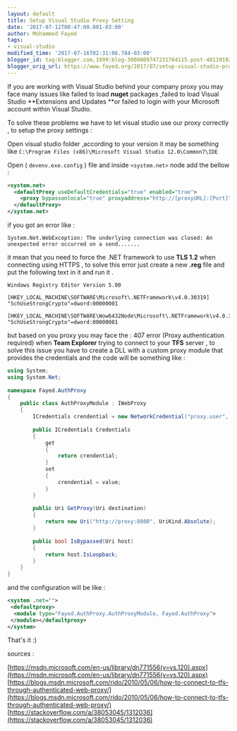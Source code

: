 ```yaml
---
layout: default
title: Setup Visual Studio Proxy Setting
date: '2017-07-12T08:47:00.001-03:00'
author: Mohammed Fayed
tags:
- visual-studio
modified_time: '2017-07-16T02:31:06.784-03:00'
blogger_id: tag:blogger.com,1999:blog-3008009747231704115.post-4811919240804881808
blogger_orig_url: https://www.fayed.org/2017/07/setup-visual-studio-proxy-setting.html
---
```


<div dir="ltr" style="text-align: left;" trbidi="on">

If you are working with Visual Studio behind your company proxy you may face many issues like failed to load **nuget** packages ,failed to load Visual Studio **Extensions and Updates **or failed to login with your Microsoft account within Visual Studio.

To solve these problems we have to let visual studio use our proxy correctly , to setup the proxy settings :

Open visual studio folder ,according to your version it may be something like `C:\Program Files (x86)\Microsoft Visual Studio 12.0\Common7\IDE`

Open ( `devenv.exe.config` ) file and inside `<system.net>` node add the bellow :

```xml
<system.net> 
  <defaultProxy useDefaultCredentials="true" enabled="true"> 
    <proxy bypassonlocal="true" proxyaddress="http://[proxyURL]:[Port]" />
  </defaultProxy>
</system.net>
```

if you got an error like :

```
System.Net.WebException: The underlying connection was closed: An unexpected error occurred on a send.......
```

it mean that you need to force the .NET framework to use **TLS 1.2** when connecting using  HTTPS , to solve this error just create a new **.reg** file and put the following text in it and run it .

```shell
Windows Registry Editor Version 5.00

[HKEY_LOCAL_MACHINE\SOFTWARE\Microsoft\.NETFramework\v4.0.30319]
"SchUseStrongCrypto"=dword:00000001

[HKEY_LOCAL_MACHINE\SOFTWARE\Wow6432Node\Microsoft\.NETFramework\v4.0.30319]
"SchUseStrongCrypto"=dword:00000001
```

but based on you proxy you may face the : 407 error (Proxy authentication required) when **Team Explorer** trying to connect to your **TFS** server , to solve this issue you have to create a DLL with a custom proxy module that provides the credentials and the code will be something like :

```csharp
using System;
using System.Net;
 
namespace Fayed.AuthProxy
{
    public class AuthProxyModule : IWebProxy
    {
        ICredentials crendential = new NetworkCredential("proxy.user", "password");
 
        public ICredentials Credentials
        {
            get
            {
                return crendential;
            }
            set
            {
                crendential = value;
            }
        }
 
        public Uri GetProxy(Uri destination)
        {
            return new Uri("http://proxy:8080", UriKind.Absolute);
        }
 
        public bool IsBypassed(Uri host)
        {
            return host.IsLoopback;
        }
    }
}
```

and the configuration will be like :

```xml
<system .net="">
 <defaultproxy>
  <module type="Fayed.AuthProxy.AuthProxyModule, Fayed.AuthProxy">
 </module></defaultproxy>
</system>
```


That's it :)

sources :

[https://msdn.microsoft.com/en-us/library/dn771556(v=vs.120).aspx](https://msdn.microsoft.com/en-us/library/dn771556(v=vs.120).aspx) [https://blogs.msdn.microsoft.com/rido/2010/05/06/how-to-connect-to-tfs-through-authenticated-web-proxy/](https://blogs.msdn.microsoft.com/rido/2010/05/06/how-to-connect-to-tfs-through-authenticated-web-proxy/) [https://stackoverflow.com/a/38053045/1312036](https://stackoverflow.com/a/38053045/1312036)